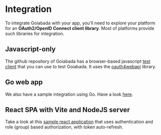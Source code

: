 # Integration

To integrate Goiabada with your app, you'll need to explore your platform for an **OAuth2/OpenID Connect client library**. Most of platforms provide such libraries for integration.

## Javascript-only

The github repository of Goiabada has a browser-based javascript [test client](https://github.com/leodip/goiabada/tree/main/test-integrations/js-only) that you can use to test Goiabada. It uses the [oauth4webapi](https://github.com/panva/oauth4webapi) library.

## Go web app

We also have a sample integration using Go. Have a look [here](https://github.com/leodip/goiabada/tree/main/test-integrations/go-webapp).

## React SPA with Vite and NodeJS server

Take a look at this [sample react application](https://github.com/leodip/goiabada/tree/main/test-integrations/react-vite) that uses authentication and role (group) based authorization, with token auto-refresh.